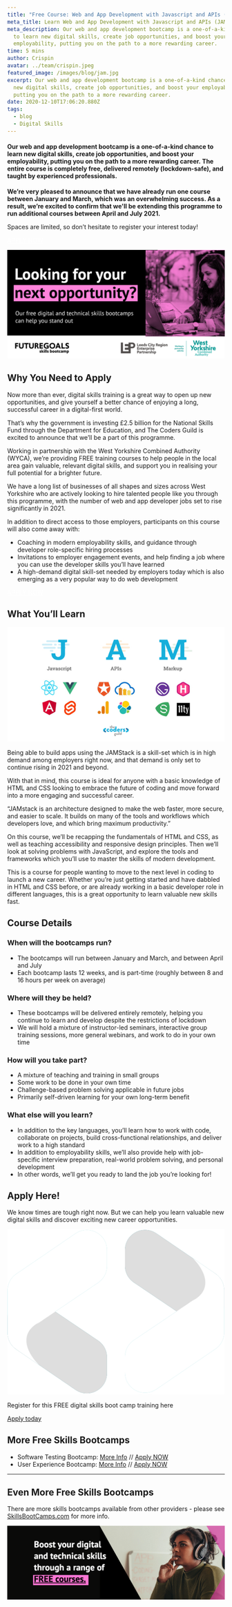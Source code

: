 ```yaml
---
title: "Free Course: Web and App Development with Javascript and APIs (JAMStack)"
meta_title: Learn Web and App Development with Javascript and APIs (JAMStack)
meta_description: Our web and app development bootcamp is a one-of-a-kind chance
  to learn new digital skills, create job opportunities, and boost your
  employability, putting you on the path to a more rewarding career.
time: 5 mins
author: Crispin
avatar: ../team/crispin.jpeg
featured_image: /images/blog/jam.jpg
excerpt: Our web and app development bootcamp is a one-of-a-kind chance to learn
  new digital skills, create job opportunities, and boost your employability,
  putting you on the path to a more rewarding career.
date: 2020-12-10T17:06:20.880Z
tags:
  - blog
  - Digital Skills
---
```

#### Our web and app development bootcamp is a one-of-a-kind chance to learn new digital skills, create job opportunities, and boost your employability, putting you on the path to a more rewarding career. The entire course is completely free, delivered remotely (lockdown-safe), and taught by experienced professionals.

**We’re very pleased to announce that we have already run one course between January and March, which was an overwhelming success. As a result, we’re excited to confirm that we'll be extending this programme to run additional courses between April and July 2021.** 

Spaces are limited, so don’t hesitate to register your interest today!  

<a href="https://skills-bootcamp-jamstack.tcg.camp/" class="mt-auto inline-block py-2 px-4 bg-blue-200 text-white text-md font-bold font-heading rounded text-white" style="color: white">APPLY NOW <i class="align-middle ml-2 text-white fas fa-angle-right text-md leading-md" aria-hidden="true"></i></a>

![Looking for your next opportunity? A woman works at her laptop](/images/blog/social-3.jpg)

## Why You Need to Apply

Now more than ever, digital skills training is a great way to open up new opportunities, and give yourself a better chance of enjoying a long, successful career in a digital-first world.

That’s why the government is investing £2.5 billion for the National Skills Fund through the Department for Education, and The Coders Guild is excited to announce that we’ll be a part of this programme. 

Working in partnership with the West Yorkshire Combined Authority (WYCA), we’re providing FREE training courses to help people in the local area gain valuable, relevant digital skills, and support you in realising your full potential for a brighter future. 

We have a long list of businesses of all shapes and sizes across West Yorkshire who are actively looking to hire talented people like you through this programme, with the number of web and app developer jobs set to rise significantly in 2021.

In addition to direct access to those employers, participants on this course will also come away with: 

* Coaching in modern employability skills, and guidance through developer role-specific hiring processes
* Invitations to employer engagement events, and help finding a job where you can use the developer skills you’ll have learned
* A high-demand digital skill-set needed by employers today which is also emerging as a very popular way to do web development 

<a href="https://skills-bootcamp-jamstack.tcg.camp/" class="mt-auto inline-block py-2 px-4 bg-blue-200 text-white text-md font-bold font-heading rounded text-white" style="color: white">APPLY NOW <i class="align-middle ml-2 text-white fas fa-angle-right text-md leading-md" aria-hidden="true"></i></a>

## What You’ll Learn  

!['The JAMStack' JavaScript, APIs and Markup](/images/blog/what-is-the-jamstack.jpg "What is 'The JAMStack'?")

Being able to build apps using the JAMStack is a skill-set which is in high demand among employers right now, and that demand is only set to continue rising in 2021 and beyond.

With that in mind, this course is ideal for anyone with a basic knowledge of HTML and CSS looking to embrace the future of coding and move forward into a more engaging and successful career. 

“JAMstack is an architecture designed to make the web faster, more secure, and easier to scale. It builds on many of the tools and workflows which developers love, and which bring maximum productivity.”

On this course, we’ll be recapping the fundamentals of HTML and CSS, as well as teaching accessibility and responsive design principles. Then we’ll look at solving problems with JavaScript, and explore the tools and frameworks which you’ll use to master the skills of modern development.

This is a course for people wanting to move to the next level in coding to launch a new career. Whether you’re just getting started and have dabbled in HTML and CSS before, or are already working in a basic developer role in different languages, this is a great opportunity to learn valuable new skills fast. 

## Course Details

### When will the bootcamps run?

* The bootcamps will run between January and March, and between April and July 
* Each bootcamp lasts 12 weeks, and is part-time (roughly between 8 and 16 hours per week on average) 

### Where will they be held? 

* These bootcamps will be delivered entirely remotely, helping you continue to learn and develop despite the restrictions of lockdown 
* We will hold a mixture of instructor-led seminars, interactive group training sessions, more general webinars, and work to do in your own time

### How will you take part? 

* A mixture of teaching and training in small groups 
* Some work to be done in your own time 
* Challenge-based problem solving applicable in future jobs 
* Primarily self-driven learning for your own long-term benefit

### What else will you learn? 

* In addition to the key languages, you’ll learn how to work with code, collaborate on projects, build cross-functional relationships, and deliver work to a high standard
* In addition to employability skills, we’ll also provide help with job-specific interview preparation, real-world problem solving, and personal development
* In other words, we’ll get you ready to land the job you’re looking for! 

## Apply Here! 

We know times are tough right now. But we can help you learn valuable new digital skills and discover exciting new career opportunities. 

<div class="md:my-24 my-14">
<div class="rounded bg-blue-200 lg:p-4 py-8 px-6 flex lg:flex-row flex-col get-in-touch items-center"><div class="lg:mr-4 lg:mb-0 mb-6"><img class="h-10 w-10 block" alt="" src="/images/logo/TGC_Square_Logo_White.svg"></div><div class="cta__text"><p class="text-lg leading-xl font-bold text-white text-center lg:text-left lg:mb-0 mb-6">
Register for this FREE digital skills boot camp training here
</p></div>
<div class="lg:ml-auto"><a href="https://skills-bootcamp-jamstack.tcg.camp/" class=" text-md leading-sm text-blue-200 bg-white py-2 px-4 font-heading font-bold rounded whitespace-no-wrap" >
Apply today
<i class="fas fa-angle-right text-md leading-sm text-blue-200 ml-2" aria-hidden="true"></i></a></div></div></div>

## More Free Skills Bootcamps

* Software Testing Bootcamp: [More Info](/blog/try-yourself-out-as-a-software-testing-professional/) // [Apply NOW](https://skills-bootcamp-ux.tcg.camp/apply/)
* User Experience Bootcamp: [More Info](/blog/free-course-discover-user-experience-design/) // [Apply NOW](https://skills-bootcamp-ux.tcg.camp/apply/)

- - -

## Even More Free Skills Bootcamps

There are more skills bootcamps available from other providers - please see [SkillsBootCamps.com](https://www.skillsbootcamps.com/) for more info.

![Woman looks thoughtful while listening to headphones "Boost your Digital and Technical skills with FREE boot camps](/images/blog/screenshot-2020-12-11-at-15.36.46.png "Skills Bootcamps from WYCA")